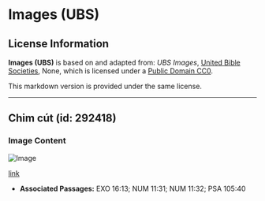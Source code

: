 # Images (UBS)

## License Information

**Images (UBS)** is based on and adapted from: _UBS Images_, [United Bible Societies](https://unitedbiblesocieties.org/), None, which is licensed under a [Public Domain CC0](https://creativecommons.org/public-domain/cc0/).

This markdown version is provided under the same license.



--------------------------------

## Chim cút (id: 292418)

### Image Content

![Image](https://cdn.aquifer.bible/aquifer-content/resources/Media/WEB-0738_quails.jpg)

[link](https://cdn.aquifer.bible/aquifer-content/resources/Media/WEB-0738_quails.jpg)

* **Associated Passages:** EXO 16:13; NUM 11:31; NUM 11:32; PSA 105:40

